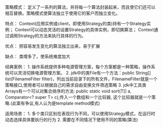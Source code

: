 策略模式：
    定义了一系列的算法，并将每一个算法封装起来，而且使它们还可以相互替换。策略模式使算法独立于使用它的客户而独立变化。

特点：
    Context(应用实例或client，即使用Strategy的类)持有一个Strategy实例；
    Context可以动态灵活的设置Strategy的具体实例，即切换算法；
    Context通过调用Strategy的方法来执行具体的行为。

优点：
    把容易发生变化的算法独立出来，易于扩展

缺点：
    类增多了，使系统难度加大

经典案例：
    1. 操作系统提供多种电源管理方案，每个方案都是一种策略，操作系统可以灵活切换电源管理方案。
    2. jdk中的类File有一个方法：public String[] list(FilenameFilter filter)，列出当前目录下的所有文件，FilenameFilter就是一个策略接口,使用者可以根据自己的需求自由变换文件筛选策略
    3. jdk中工具类Arrays有一个可以对集合排序的方法: public static <T> void sort(T[] a, Comparator<? super T> c),传入一个数组和一个比较器, 这个比较器就是一个策略.(此案有争议,有人认为是template method模式)

适用场景：
    1. 多个类只区别在表现行为不同，可以使用Strategy模式，在运行时动态选择具体要执行的行为
    2. 需要在不同情况下使用不同的策略(算法)